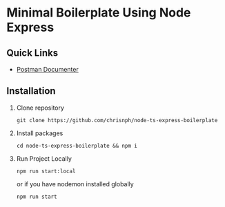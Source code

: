 # Minimal Boilerplate Using Node Express

## Quick Links

- [Postman Documenter](https://documenter.getpostman.com/view/26190102/2s9YeN28yp)

## Installation

1. Clone repository

   ```
   git clone https://github.com/chrisnph/node-ts-express-boilerplate
   ```

2. Install packages

   ```
   cd node-ts-express-boilerplate && npm i
   ```

3. Run Project Locally

   ```
   npm run start:local
   ```

   or if you have nodemon installed globally

   ```
   npm run start
   ```

